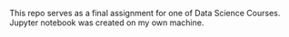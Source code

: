 This repo serves as a final assignment for one of Data Science Courses.
Jupyter notebook was created on my own machine.
